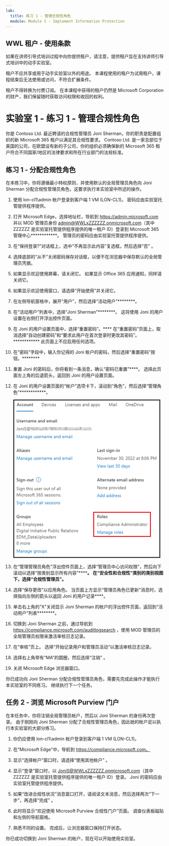 ```yaml
---
lab:
  title: 练习 1 - 管理合规性角色
  module: Module 1 - Implement Information Protection
---
```

## WWL 租户 - 使用条款

如果在讲师引导式培训过程中向你提供租户，请注意，提供租户旨在支持讲师引导式培训中的动手实验室。

租户不应共享或用于动手实验室以外的用途。 本课程使用的租户为试用租户，课程结束后无法使用或访问，不符合扩展条件。

租户不得转换为付费订阅。 在本课程中获得的租户仍然是 Microsoft Corporation 的财产，我们保留随时获取访问权限和收回的权利。

# 实验室 1 - 练习 1 - 管理合规性角色

你是 Contoso Ltd. 最近聘请的合规性管理员 Joni Sherman，你的职责是配置组织的新 Microsoft 365 租户以满足其合规性要求。 Contoso Ltd. 是一家总部位于美国的公司，在欧盟设有新的子公司，你的组织必须确保新的 Microsoft 365 租户符合不同国家/地区的法律要求和所在行业部门的法规标准。

## 练习 1 - 分配合规性角色

在本练习中，你将遵循最小特权原则，并使用默认的全局管理员角色向 Joni Sherman 分配合规性管理员角色，这要求执行本实验室中所述的操作。

1. 使用 lon-cl1\admin 帐户登录到客户端 1 VM (LON-CL1)。 密码应由实验室托管提供程序提供。

1. 打开 Microsoft Edge，选择地址栏，导航到 https://admin.microsoft.com 并以 MOD 管理员身份 admin@WWLxZZZZZZ.onmicrosoft.com（其中 ZZZZZZ 是实验室托管提供程序提供的唯一租户 ID）登录到 Microsoft 365 管理中心************。 管理员的密码应由实验室托管提供程序提供。

1. 在“保持登录?”对话框上，选中“不再显示此内容”复选框，然后选择“否”  。

1. 选择底部的“从不”关闭密码保存对话框，以便不在浏览器中保存默认的全局管理员凭据。

1. 如果显示欢迎使用屏幕，请关闭它。 如果显示 Office 365 应用通知，同样请关闭它。

1. 如果显示欢迎使用窗口，请选择“开始使用”并关闭它。

1. 在左侧导航窗格中，展开“用户”，然后选择“活动用户”********。

1. 在“活动用户”列表中，选择“Joni Sherman”********。 这将使用 Joni 的用户设置在右侧打开浮出控件页面。

1. 在 Joni 的用户设置页面中，选择“重置密码”。**** 在“重置密码”页面上，取消选择“自动创建密码”和“要求此用户在首次登录时更改其密码”。************ 此页面上不应启用任何选项。

1. 在“密码”字段中，输入你记得的 Joni 帐户的密码，然后选择“重置密码”按钮。********

1. 重置 Joni 的密码后，你将看到一条消息，确认“密码已重置”****。 选择此页面左上角的后退箭头，返回到 Joni 的用户设置页面。

1. 在 Joni 的用户设置页面的“帐户”选项卡下，滚动到“角色”，然后选择“管理角色”************。

      ![“管理角色”选项的屏幕截图](../Media/ManageRoles.png)

1. 在“管理管理员角色”浮出控件页面上，选择“管理员中心访问权限”，然后向下滚动以选择“按类别显示所有内容”************。 在“安全性和合规性”类别的类别视图下，选择“合规性管理员”。********

1. 选择“保存更改”以应用角色。 当页面上方显示“管理员角色已更新”消息时，选择指向左侧的箭头以返回 Joni 的用户记录****。

1. 单击右上角的“X”关闭显示 Joni Sherman 的帐户的浮出控件页面，返回到“活动用户”列表********。

1. 切换到 Joni Sherman 之前，通过导航到 https://compliance.microsoft.com/auditlogsearch ，使用 MOD 管理员的全局管理员权限来激活审核日志记录。

1. 在“审核”页上。 选择“开始记录用户和管理员活动”以激活审核日志记录。

1. 选择右上角带有“MA”的圆圈，然后选择“注销” 。

1. 关闭 Microsoft Edge 浏览器窗口。

你已成功向 Joni Sherman 分配合规性管理员角色，需要先完成此操作才能执行本实验室的不同练习。 继续执行下一个任务。

## 任务 2 - 浏览 Microsoft Purview 门户

在本任务中，你将注销全局管理员帐户，然后以 Joni Sherman 的身份再次登录。 由于刚刚向 Joni Sherman 分配了合规性管理员角色，因此她的帐户足以执行本实验室的大部分练习。

1. 你仍应使用 lon-cl1\admin 帐户登录到客户端 1 VM (LON-CL1)。

1. 在“Microsoft Edge”中，导航到 https://compliance.microsoft.com。

1. 显示“选择帐户”窗口时，请选择“使用其他帐户” 。

1. 显示“登录”窗口时，以 JoniS@WWLxZZZZZZ.onmicrosoft.com（其中 ZZZZZZ 是实验室托管提供程序提供的唯一租户 ID）登录。  Joni 的密码应由实验室托管提供程序提供。

1. 如果“改进合规性状况”消息窗口打开，请阅读文本消息，然后选择两次“下一步”，再选择“完成”  。 

1. 此时将显示“欢迎使用 Microsoft Purview 合规性门户”页面。 调查仪表板磁贴和左侧的导航窗格。

1. 熟悉不同的设置。 完成后，让浏览器窗口保持打开状态。

你已成功切换到 Joni Sherman 的帐户，现在可以开始使用实验室。

